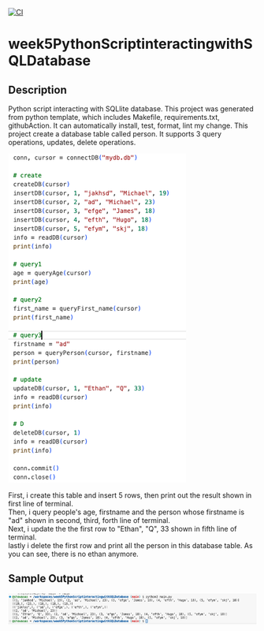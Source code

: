 [![CI](https://github.com/nogibjj/week5PythonScriptinteractingwithSQLDatabase/actions/workflows/cicd.yml/badge.svg)](https://github.com/nogibjj/week5PythonScriptinteractingwithSQLDatabase/actions/workflows/cicd.yml)
# week5PythonScriptinteractingwithSQLDatabase

## Description
Python script interacting with SQLlite database. This project was generated from python template, which includes Makefile, requirements.txt, githubAction. It can automatically install, test, format, lint my change. This project create a database table called person. It supports 3 query operations, updates, delete operations.

![Code](code.png)

First, i create this table and insert 5 rows, then print out the result shown in first line of terminal.  
Then, i query people's age, firstname and the person whose firstname is "ad" shown in second, third, forth line of terminal.  
Next, i update the the first row to "Ethan", "Q", 33 shown in fifth line of terminal.  
lastly i delete the first row and print all the person in this database table. As you can see, there is no ethan anymore.  

## Sample Output
![output](output.png)


